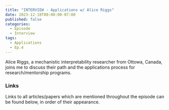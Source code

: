 ```yaml
---
title: "INTERVIEW - Applications w/ Alice Riggs"
date: 2023-12-18T00:00:00-07:00
published: false
categories:
  - Episode
  - Interview
tags:
  - Applications
  - Ep.4
---
```


Alice Riggs, a mechanistic interpretability researcher from Ottowa, Canada, joins me to discuss their path and the applications process for research/mentorship programs.
<!-- <audio controls>
<source src="" type="audio/mp3">
</audio> -->

<!-- Listen to <a href="" target="_blank" rel="noreferrer noopener">this episode</a> on Spotify -->

### Links

Links to all articles/papers which are mentioned throughout the episode can be found below, in order of their appearance.
<!-- - <a href="" target="_blank" rel="noreferrer noopener"></a> -->

<!-- end of the list -->
